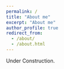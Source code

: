```yaml
---
permalink: /
title: "About me"
excerpt: "About me"
author_profile: true
redirect_from: 
  - /about/
  - /about.html
---
```


Under Construction.
